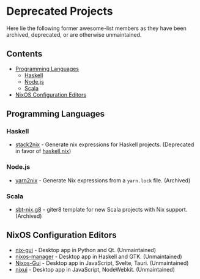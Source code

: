 # Deprecated Projects

Here lie the following former awesome-list members as they have been archived, deprecated, or are otherwise unmaintained.

## Contents

* [Programming Languages](#programming-languages)
    * [Haskell](#haskell)
    * [Node.js](#nodejs)
    * [Scala](#scala)
* [NixOS Configuration Editors](#nixos-configuration-editors)

## Programming Languages

### Haskell

* [stack2nix](https://github.com/input-output-hk/stack2nix) - Generate nix expressions for Haskell projects. (Deprecated in favor of [haskell.nix](https://github.com/input-output-hk/haskell.nix))

### Node.js

* [yarn2nix](https://github.com/nix-community/yarn2nix) - Generate Nix expressions from a `yarn.lock` file. (Archived)

### Scala

* [sbt-nix.g8](https://github.com/gvolpe/sbt-nix.g8) - giter8 template for new Scala projects with Nix support. (Archived)

## NixOS Configuration Editors

* [nix-gui](https://github.com/nix-gui/nix-gui) - Desktop app in Python and Qt. (Unmaintained)
* [nixos-manager](https://github.com/pmiddend/nixos-manager) - Desktop app in Haskell and GTK. (Unmaintained)
* [Nixos-Gui](https://github.com/Celestialme/Nixos-Gui) - Desktop app in JavaScript, Svelte, Tauri. (Unmaintained)
* [nixui](https://github.com/matejc/nixui) - Desktop app in JavaScript, NodeWebkit. (Unmaintained)
